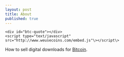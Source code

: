 ```yaml
---
layout: post
title: About
published: true
---
```



    <div id="btc-quote"></div>
    <script type="text/javascript" src="http://www.weusecoins.com/embed.js"\></script\>
    

How to sell digital downloads for <a href="http://www.weusecoins.com">Bitcoin</a>.
